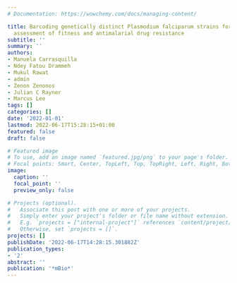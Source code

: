 ```yaml
---
# Documentation: https://wowchemy.com/docs/managing-content/

title: Barcoding genetically distinct Plasmodium falciparum strains for comparative
  assessment of fitness and antimalarial drug resistance
subtitle: ''
summary: ''
authors:
- Manuela Carrasquilla
- Ndey Fatou Drammeh
- Mukul Rawat
- admin
- Zenon Zenonos
- Julian C Rayner
- Marcus Lee
tags: []
categories: []
date: '2022-01-01'
lastmod: 2022-06-17T15:28:15+01:00
featured: false
draft: false

# Featured image
# To use, add an image named `featured.jpg/png` to your page's folder.
# Focal points: Smart, Center, TopLeft, Top, TopRight, Left, Right, BottomLeft, Bottom, BottomRight.
image:
  caption: ''
  focal_point: ''
  preview_only: false

# Projects (optional).
#   Associate this post with one or more of your projects.
#   Simply enter your project's folder or file name without extension.
#   E.g. `projects = ["internal-project"]` references `content/project/deep-learning/index.md`.
#   Otherwise, set `projects = []`.
projects: []
publishDate: '2022-06-17T14:28:15.301882Z'
publication_types:
- '2'
abstract: ''
publication: '*mBio*'
---
```

